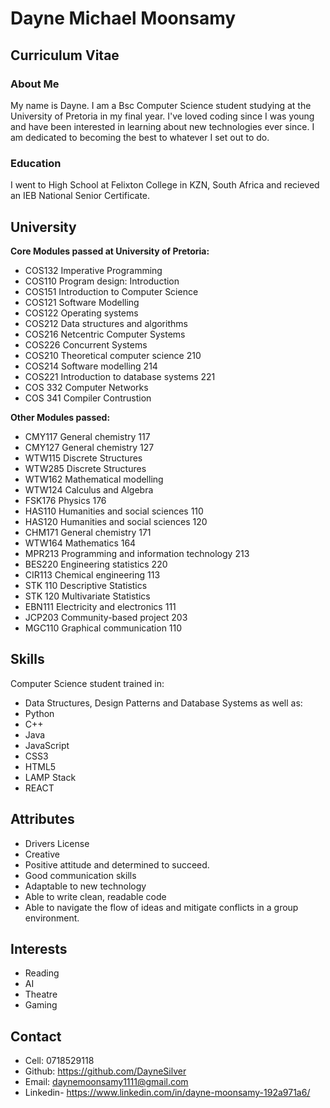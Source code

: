 # Dayne Michael Moonsamy
## Curriculum Vitae

### About Me
My name is Dayne. I am a Bsc Computer Science student studying at the University of Pretoria in my final year. I've loved coding since I was young and have been interested in learning about new technologies ever since. I am dedicated to becoming the best to whatever I set out to do. 

### Education

I went to High School at Felixton College in KZN, South Africa and recieved an IEB National Senior Certificate.

## University
**Core Modules passed at University of Pretoria:**
- COS132 Imperative Programming
- COS110 Program design: Introduction
- COS151 Introduction to Computer Science
- COS121 Software Modelling
- COS122 Operating systems
- COS212 Data structures and algorithms
- COS216 Netcentric Computer Systems
- COS226 Concurrent Systems
- COS210 Theoretical computer science 210
- COS214 Software modelling 214
- COS221 Introduction to database systems 221
- COS 332 Computer Networks
- COS 341 Compiler Contrustion

**Other Modules passed:** 
- CMY117 General chemistry 117
- CMY127 General chemistry 127
- WTW115 Discrete Structures
- WTW285 Discrete Structures
- WTW162 Mathematical modelling
- WTW124 Calculus and Algebra
- FSK176 Physics 176
- HAS110 Humanities and social sciences 110
- HAS120 Humanities and social sciences 120
- CHM171 General chemistry 171
- WTW164 Mathematics 164
- MPR213 Programming and information technology 213
- BES220 Engineering statistics 220
- CIR113 Chemical engineering 113
- STK 110 Descriptive Statistics
- STK 120 Multivariate Statistics
- EBN111 Electricity and electronics 111
- JCP203 Community-based project 203
- MGC110 Graphical communication 110


## Skills
Computer Science student trained in:
- Data Structures, Design Patterns and Database Systems
as well as:
- Python
- C++
- Java
- JavaScript
- CSS3
- HTML5 
- LAMP Stack
- REACT


## Attributes
- Drivers License
- Creative
- Positive attitude and determined to succeed.
- Good communication skills
- Adaptable to new technology
- Able to write clean, readable code
- Able to navigate the flow of ideas and mitigate conflicts in a group environment. 

## Interests

- Reading
- AI
- Theatre
- Gaming

## Contact
- Cell: 0718529118
- Github: https://github.com/DayneSilver
- Email: daynemoonsamy1111@gmail.com
- Linkedin- https://www.linkedin.com/in/dayne-moonsamy-192a971a6/
